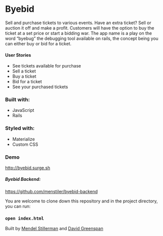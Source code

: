 # Byebid

Sell and purchase tickets to various events. Have an extra ticket? Sell or auction it off and make a profit. Customers will have the option to buy the ticket at a set price or start a bidding war. The app name is a play on the word “byebug” the debugging tool available on rails, the concept being you can either buy or bid for a ticket.

#### User Stories  
- See tickets available for purchase
- Sell a ticket
- Buy a ticket
- Bid for a ticket
- See your purchased tickets

### Built with:
- JavaScript
- Rails

### Styled with:
- Materialize
- Custom CSS

### Demo
http://byebid.surge.sh

##### Byebid Backend:
https://github.com/menstiler/byebid-backend

You are welcome to clone down this repository and in the project directory, you can run:

### `open index.html`

Built by [Mendel Stillerman](https://github.com/menstiler) and [David Greenspan](https://github.com/davidgreenspan15)

